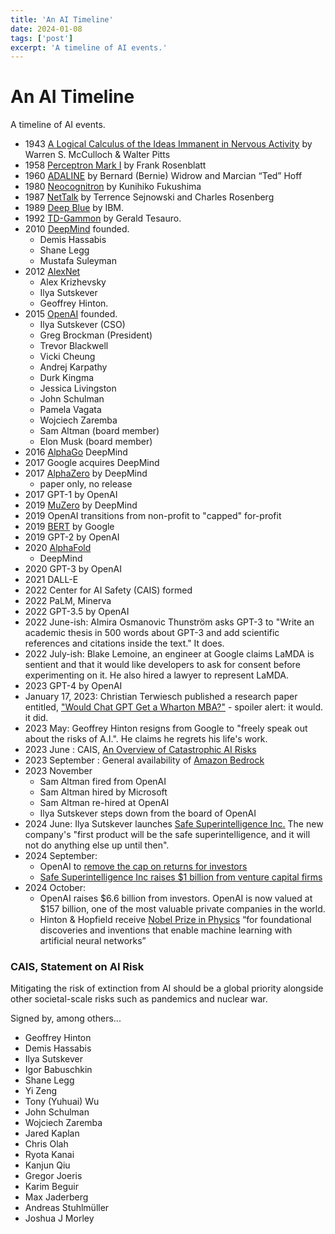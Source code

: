```yaml
---
title: 'An AI Timeline'
date: 2024-01-08
tags: ['post']
excerpt: 'A timeline of AI events.'
---
```


<hgroup>
	<h1>An AI Timeline</h1>
	<p>A timeline of AI events.</p>
</hgroup>

-   1943 [A Logical Calculus of the Ideas Immanent in Nervous Activity](https://www.cs.cmu.edu/~./epxing/Class/10715/reading/McCulloch.and.Pitts.pdf) by Warren S. McCulloch & Walter Pitts
-   1958 [Perceptron Mark I](https://en.wikipedia.org/wiki/Perceptron) by Frank Rosenblatt
-   1960 [ADALINE](https://en.wikipedia.org/wiki/ADALINE) by Bernard (Bernie) Widrow and Marcian “Ted” Hoff
-   1980 [Neocognitron](https://en.wikipedia.org/wiki/Neocognitron) by Kunihiko Fukushima
-   1987 [NetTalk](<https://en.wikipedia.org/wiki/NETtalk_(artificial_neural_network)>) by Terrence Sejnowski and Charles Rosenberg
-   1989 [Deep Blue](<https://en.wikipedia.org/wiki/Deep_Blue_(chess_computer)>) by IBM.
-   1992 [TD-Gammon](https://en.wikipedia.org/wiki/TD-Gammon) by Gerald Tesauro.
-   2010 [DeepMind](https://en.wikipedia.org/wiki/Google_DeepMind) founded.
    -   Demis Hassabis
    -   Shane Legg
    -   Mustafa Suleyman
-   2012 [AlexNet](https://en.wikipedia.org/wiki/AlexNet)
    -   Alex Krizhevsky
    -   Ilya Sutskever
    -   Geoffrey Hinton.
-   2015 [OpenAI](https://en.wikipedia.org/wiki/OpenAI) founded.
    -   Ilya Sutskever (CSO)
    -   Greg Brockman (President)
    -   Trevor Blackwell
    -   Vicki Cheung
    -   Andrej Karpathy
    -   Durk Kingma
    -   Jessica Livingston
    -   John Schulman
    -   Pamela Vagata
    -   Wojciech Zaremba
    -   Sam Altman (board member)
    -   Elon Musk (board member)
-   2016 [AlphaGo](https://en.wikipedia.org/wiki/AlphaGo) DeepMind
-   2017 Google acquires DeepMind
-   2017 [AlphaZero](https://en.wikipedia.org/wiki/AlphaZero) by DeepMind
    -   paper only, no release
-   2017 GPT-1 by OpenAI
-   2019 [MuZero](https://en.wikipedia.org/wiki/MuZero) by DeepMind
-   2019 OpenAI transitions from non-profit to "capped" for-profit
-   2019 [BERT](<https://en.wikipedia.org/wiki/BERT_(language_model)>) by Google
-   2019 GPT-2 by OpenAI
-   2020 [AlphaFold](https://en.wikipedia.org/wiki/AlphaFold)
    -   DeepMind
-   2020 GPT-3 by OpenAI
-   2021 DALL-E
-   2022 Center for AI Safety (CAIS) formed
-   2022 PaLM, Minerva
-   2022 GPT-3.5 by OpenAI
-   2022 June-ish: Almira Osmanovic Thunström asks GPT-3 to "Write an academic thesis in 500 words about GPT-3 and add scientific references and citations inside the text." It does.
-   2022 July-ish: Blake Lemoine, an engineer at Google claims LaMDA is sentient and that it would like developers to ask for consent before experimenting on it. He also hired a lawyer to represent LaMDA.
-   2023 GPT-4 by OpenAI
-   January 17, 2023: Christian Terwiesch published a research paper entitled, ["Would Chat GPT Get a Wharton MBA?"](https://mackinstitute.wharton.upenn.edu/2023/would-chat-gpt3-get-a-wharton-mba-new-white-paper-by-christian-terwiesch/) - spoiler alert: it would. it did.
-   2023 May: Geoffrey Hinton resigns from Google to "freely speak out about the risks of A.I.". He claims he regrets his life's work.
-   2023 June : CAIS, [An Overview of Catastrophic AI Risks](https://www.safe.ai/ai-risk)
-   2023 September : General availability of [Amazon Bedrock](https://aws.amazon.com/bedrock/)
-  2023 November
   -  Sam Altman fired from OpenAI
   -  Sam Altman hired by Microsoft
   -  Sam Altman re-hired at OpenAI
   -  Ilya Sutskever steps down from the board of OpenAI
- 2024 June: Ilya Sutskever launches [Safe Superintelligence Inc.](https://ssi.inc/)  The new company's "first product will be the safe superintelligence, and it will not do anything else up until then".
-  2024 September:
   -  OpenAI to [remove the cap on returns for investors](https://www.reuters.com/technology/artificial-intelligence/openai-remove-non-profit-control-give-sam-altman-equity-sources-say-2024-09-25/)
   -  [Safe Superintelligence Inc raises $1 billion from venture capital firms](https://www.reuters.com/technology/artificial-intelligence/openai-co-founder-sutskevers-new-safety-focused-ai-startup-ssi-raises-1-billion-2024-09-04/)
-  2024 October:
   -  OpenAI raises $6.6 billion from investors.  OpenAI is now valued at $157 billion, one of the most valuable private companies in the world.
   -  Hinton & Hopfield receive [Nobel Prize in Physics](https://www.nobelprize.org/prizes/physics/2024/press-release/) “for foundational discoveries and inventions that enable machine learning with artificial neural networks”


### CAIS, Statement on AI Risk
Mitigating the risk of extinction from AI should be a global priority alongside other societal-scale risks such as pandemics and nuclear war.

Signed by, among others...

-   Geoffrey Hinton
-   Demis Hassabis
-   Ilya Sutskever
-   Igor Babuschkin
-   Shane Legg
-   Yi Zeng
-   Tony (Yuhuai) Wu
-   John Schulman
-   Wojciech Zaremba
-   Jared Kaplan
-   Chris Olah
-   Ryota Kanai
-   Kanjun Qiu
-   Gregor Joeris
-   Karim Beguir
-   Max Jaderberg
-   Andreas Stuhlmüller
-   Joshua J Morley

